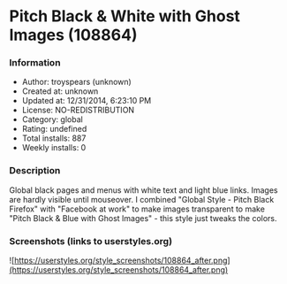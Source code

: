 # Pitch Black & White with Ghost Images (108864)

### Information
- Author: troyspears (unknown)
- Created at: unknown
- Updated at: 12/31/2014, 6:23:10 PM
- License: NO-REDISTRIBUTION
- Category: global
- Rating: undefined
- Total installs: 887
- Weekly installs: 0


### Description
Global black pages and menus with white text and light blue links. Images are hardly visible until mouseover. I combined "Global Style - Pitch Black Firefox" with "Facebook at work" to make images transparent to make "Pitch Black & Blue with Ghost Images" - this style just tweaks the colors.


### Screenshots (links to userstyles.org)
![https://userstyles.org/style_screenshots/108864_after.png](https://userstyles.org/style_screenshots/108864_after.png)


